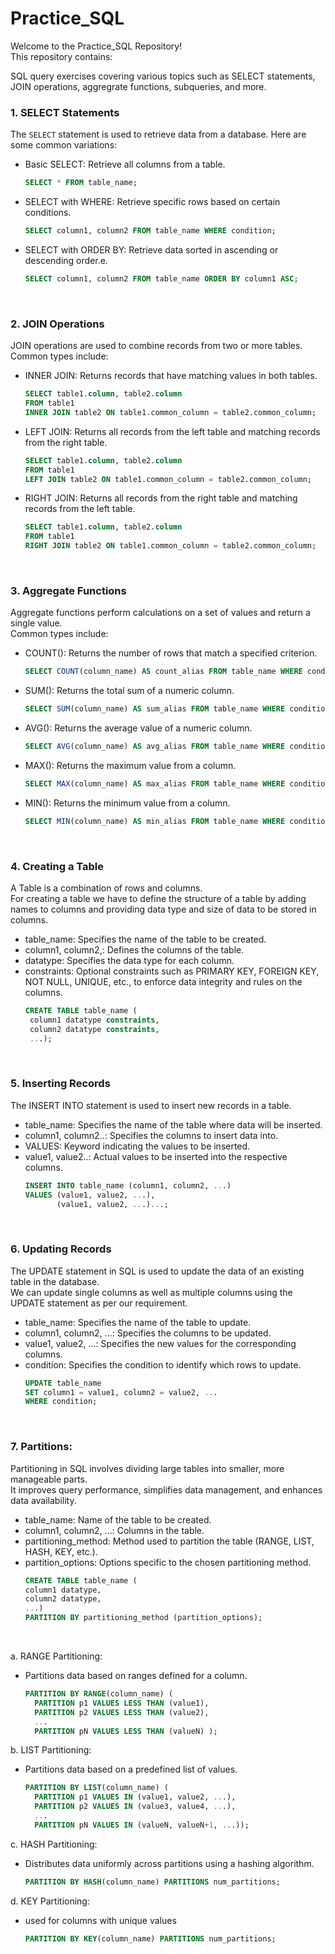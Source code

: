 # Practice_SQL

Welcome to the Practice_SQL Repository!<br/>
This repository contains:

SQL query exercises covering various topics such as SELECT statements, JOIN operations, aggregrate functions, subqueries, and more.
<br/>

### 1. SELECT Statements

The `SELECT` statement is used to retrieve data from a database. Here are some common variations:
- Basic SELECT: Retrieve all columns from a table.
  ```sql
  SELECT * FROM table_name;

- SELECT with WHERE: Retrieve specific rows based on certain conditions.
  ```sql
  SELECT column1, column2 FROM table_name WHERE condition;

- SELECT with ORDER BY: Retrieve data sorted in ascending or descending order.e.
  ```sql
  SELECT column1, column2 FROM table_name ORDER BY column1 ASC;
<br/>


### 2. JOIN Operations

JOIN operations are used to combine records from two or more tables. Common types include:
- INNER JOIN: Returns records that have matching values in both tables.
  ```sql
  SELECT table1.column, table2.column
  FROM table1
  INNER JOIN table2 ON table1.common_column = table2.common_column;

- LEFT JOIN: Returns all records from the left table and matching records from the right table.
  ```sql
  SELECT table1.column, table2.column
  FROM table1
  LEFT JOIN table2 ON table1.common_column = table2.common_column;

- RIGHT JOIN: Returns all records from the right table and matching records from the left table.
  ```sql
  SELECT table1.column, table2.column
  FROM table1
  RIGHT JOIN table2 ON table1.common_column = table2.common_column;
<br/>


### 3. Aggregate Functions
Aggregate functions perform calculations on a set of values and return a single value. <br/>
Common types include:

- COUNT(): Returns the number of rows that match a specified criterion.
   ```sql
  SELECT COUNT(column_name) AS count_alias FROM table_name WHERE condition;

- SUM(): Returns the total sum of a numeric column.
  ```sql
  SELECT SUM(column_name) AS sum_alias FROM table_name WHERE condition;

- AVG(): Returns the average value of a numeric column.
   ```sql
  SELECT AVG(column_name) AS avg_alias FROM table_name WHERE condition;
   
- MAX(): Returns the maximum value from a column.
   ```sql
  SELECT MAX(column_name) AS max_alias FROM table_name WHERE condition;
   
- MIN(): Returns the minimum value from a column.
   ```sql
  SELECT MIN(column_name) AS min_alias FROM table_name WHERE condition;
<br/>


### 4. Creating a Table
A Table is a combination of rows and columns.<br/>
For creating a table we have to define the structure of a table by adding names to columns and providing data type and size of data to be stored in columns.<br/>

- table_name: Specifies the name of the table to be created.
- column1, column2,: Defines the columns of the table.
- datatype: Specifies the data type for each column.
- constraints: Optional constraints such as PRIMARY KEY, FOREIGN KEY, NOT NULL, UNIQUE, etc., to enforce data integrity and rules on the columns.
   ```sql
  CREATE TABLE table_name (
    column1 datatype constraints,
    column2 datatype constraints,
    ...);
<br/>


### 5. Inserting Records
The INSERT INTO statement is used to insert new records in a table.

- table_name: Specifies the name of the table where data will be inserted.
- column1, column2..: Specifies the columns to insert data into.
- VALUES: Keyword indicating the values to be inserted.
- value1, value2..: Actual values to be inserted into the respective columns.
   ```sql
  INSERT INTO table_name (column1, column2, ...)
   VALUES (value1, value2, ...),
          (value1, value2, ...)...;
<br/>


### 6. Updating Records
The UPDATE statement in SQL is used to update the data of an existing table in the database. <br/>
We can update single columns as well as multiple columns using the UPDATE statement as per our requirement.

- table_name: Specifies the name of the table to update.
- column1, column2, ...: Specifies the columns to be updated.
- value1, value2, ...: Specifies the new values for the corresponding columns.
- condition: Specifies the condition to identify which rows to update. 
   ```sql
  UPDATE table_name
  SET column1 = value1, column2 = value2, ...
  WHERE condition;
<br/>


### 7. Partitions:
Partitioning in SQL involves dividing large tables into smaller, more manageable parts.<br/>
It improves query performance, simplifies data management, and enhances data availability.  

- table_name: Name of the table to be created.
- column1, column2, ...: Columns in the table.
- partitioning_method: Method used to partition the table (RANGE, LIST, HASH, KEY, etc.).
- partition_options: Options specific to the chosen partitioning method.
   ```sql
  CREATE TABLE table_name (
  column1 datatype,
  column2 datatype,
  ...)
  PARTITION BY partitioning_method (partition_options);
<br/>

 a. RANGE Partitioning:</br>
- Partitions data based on ranges defined for a column.
  ```sql
  PARTITION BY RANGE(column_name) (
    PARTITION p1 VALUES LESS THAN (value1),
    PARTITION p2 VALUES LESS THAN (value2),
    ...
    PARTITION pN VALUES LESS THAN (valueN) );


b. LIST Partitioning:</br>
- Partitions data based on a predefined list of values.
  ```sql
  PARTITION BY LIST(column_name) (
    PARTITION p1 VALUES IN (value1, value2, ...),
    PARTITION p2 VALUES IN (value3, value4, ...),
    ...
    PARTITION pN VALUES IN (valueN, valueN+1, ...));


c. HASH Partitioning:</br>
- Distributes data uniformly across partitions using a hashing algorithm.
  ```sql
  PARTITION BY HASH(column_name) PARTITIONS num_partitions;


 d. KEY Partitioning:</br>
- used for columns with unique values
  ```sql
  PARTITION BY KEY(column_name) PARTITIONS num_partitions;
<br/>






